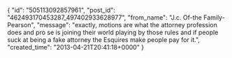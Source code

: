  {
   "id": "505113092857961",
   "post_id": "462493170453287_497402933628977",
   "from_name": "J.c. Of-the Family-Pearson",
   "message": "exactly, motions are what the attorney profession does and pro se is joining their world playing by those rules and if people suck at being a fake attorney the Esquires make people pay for it.",
   "created_time": "2013-04-21T20:41:18+0000"
 }

